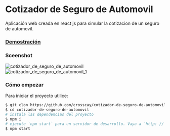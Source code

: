 # Cotizador de Seguro de Automovil
Aplicación web creada en react js para simular la cotizacion de un seguro de automovil.

### [Demostración](https://cotizador-de-seguro-social-de-automovil-react-js.netlify.app/)

### Sceenshot
![cotizador_de_seguro_de_automovil](https://user-images.githubusercontent.com/15184739/89851956-5ef36780-db53-11ea-9627-ec225c432ef6.PNG)
![cotizador_de_seguro_de_automovil_1](https://user-images.githubusercontent.com/15184739/89851981-6f0b4700-db53-11ea-9387-172466709559.PNG)

### Cómo empezar

Para iniciar el proyecto utilice:

```bash
$ git clon https://github.com/crosscay/cotizador-de-seguro-de-automovil-react-js.git
$ cd cotizador-de-seguro-de-automovil
# instala las dependencias del proyecto
$ npm i
# ejecute `npm start` para un servidor de desarrollo. Vaya a `http: // localhost: 3000 /`. La aplicación se volverá a cargar automáticamente si cambia alguno de los archivos de origen.
$ npm start
```
